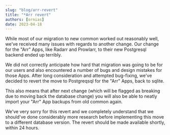 ```yaml
---
slug: "blog/arr-revert"
title: "*Arr revert"
authors: [ornias]
date: 2023-04-18
---
```


While most of our migration to new common worked out reasonably well, we've received many issues with regards to another change.
Our change for the "Arr" Apps, like Radarr and Prowlarr, to their new Postgresql backend ended up terribly.

We did not correctly anticipate how hard that migration was going to be for our users and also encountered a number of bugs and design mistakes for those Apps.
After long consideration and attempted bug-fixing, we've decided to revert the move to Postgreqsql for the "Arr" Apps, back to sqlite.

This also means that after next change (which will be flagged as breaking due to moving back the database change) you will also be able to neatly import your "Arr" App backups from old common again.

We've very sorry for this revert and we completely understand that we should've done considerably more research before implementing this move to a different database version.
The revert should be made available shortly, within 24 hours.
